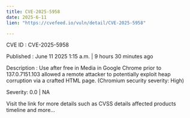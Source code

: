 ```yaml
---
title: CVE-2025-5958
date: 2025-6-11
lien: "https://cvefeed.io/vuln/detail/CVE-2025-5958"

---
```


CVE ID : CVE-2025-5958

Published :  June 11
2025
1:15 a.m. | 9 hours
30 minutes ago

Description : Use after free in Media in Google Chrome prior to 137.0.7151.103 allowed a remote attacker to potentially exploit heap corruption via a crafted HTML page. (Chromium security severity: High)

Severity: 0.0 | NA

Visit the link for more details
such as CVSS details
affected products
timeline
and more...
